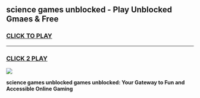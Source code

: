 
## science games unblocked - Play Unblocked Gmaes & Free
<h3>
<a href="https://premium.freeplayer.one?title=science_games_unblocked&ref=19F">CLICK TO PLAY</a></h3>
<hr>

<h3>
<a href="https://premium.freeplayer.one?title=science_games_unblocked&ref=19F">CLICK 2 PLAY</a>
  
</h3>

<a href="https://premium.freeplayer.one?title=science_games_unblocked&ref=19F/"><img src="https://clearcache.store/games.png"></a>


**science games unblocked games unblocked: Your Gateway to Fun and Accessible Online Gaming**
